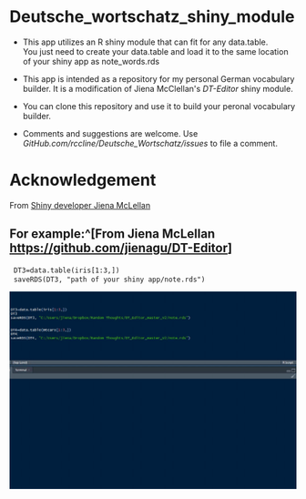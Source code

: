 # Deutsche_wortschatz_shiny_module

 * This app utilizes an R shiny module that can fit for any data.table.  
 You just need to create your data.table and load it to the same location of your shiny app as note_words.rds
 
 
 * This app is intended as a repository for my personal German vocabulary builder. It is a modification of Jiena McClellan's *DT-Editor* shiny module. 
 
 * You can clone this repository and use it to build your peronal vocabulary builder.  
 
 * Comments and suggestions are welcome. Use *GitHub.com/rccline/Deutsche_Wortschatz/issues* to file a comment.   
 
# Acknowledgement
From [Shiny developer Jiena McLellan](https://github.com/jienagu/DT-Editor) 

## For example:^[From Jiena McLellan <https://github.com/jienagu/DT-Editor>]
```
 DT3=data.table(iris[1:3,])
 saveRDS(DT3, "path of your shiny app/note.rds")
```
![Screen_recording](Screen_record.gif)
